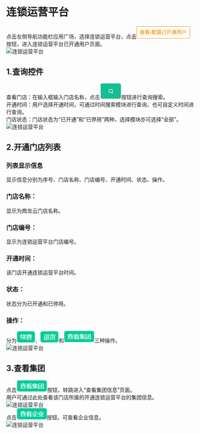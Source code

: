
# 连锁运营平台
点击左侧导航功能栏应用广场，选择连锁运营平台，点击![连锁运营平台](picture\\连锁运营平台\\19.png)按钮，进入连锁运营平台已开通用户页面。  
![连锁运营平台](picture\\连锁运营平台\\20.png=500-)  

## 1.查询控件
查看门店：在输入框输入门店名称，点击![连锁运营平台](picture\\连锁运营平台\\21.png)按钮进行查询搜索。  
开通时间：用户选择开通时间，可通过时间搜索模块进行查询，也可自定义时间进行查询。  
门店状态：门店状态为“已开通”和“已停用”两种，选择模块亦可选择“全部”。     
![连锁运营平台](picture\\连锁运营平台\\22.png=500-)    

## 2.开通门店列表
### 列表显示信息
显示信息分别为序号、门店名称、门店编号、开通时间、状态、操作。
### 门店名称：
显示为商龙云门店名称。
### 门店编号：
显示为连锁运营平台门店编号。
### 开通时间：
该门店开通连锁运营平台时间。
### 状态：
状态分为已开通和已停用。
### 操作：
分为![连锁运营平台](picture\\连锁运营平台\\23.png)、![连锁运营平台](picture\\连锁运营平台\\24.png)和![连锁运营平台](picture\\连锁运营平台\\25.png)三种操作。  
![连锁运营平台](picture\\连锁运营平台\\26.png=500-)    

## 3.查看集团
点击![连锁运营平台](picture\\连锁运营平台\\27.png)按钮，转跳进入“查看集团信息”页面。  
用户可通过此处查看该门店所属的开通连锁运营平台的集团信息。    
![连锁运营平台](picture\\连锁运营平台\\28.png=500-)  
点击![连锁运营平台](picture\\连锁运营平台\\29.png)按钮，可查看企业信息。  
![连锁运营平台](picture\\连锁运营平台\\30.png=500-)  